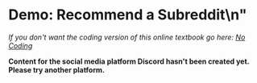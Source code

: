 # Demo: Recommend a Subreddit\n"
_If you don't want the coding version of this online textbook go here: <a href='../../../nocode/ch11_recommendations/05_recommend_bot/03_demo_recommend.html'>No Coding</a>_

__Content for the social media platform Discord hasn't been created yet. Please try another platform.__
